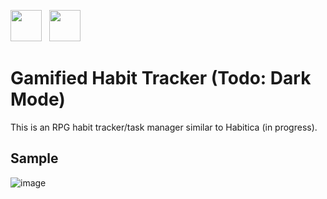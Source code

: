 ---
---
<img src="https://static.djangoproject.com/img/logos/django-logo-negative.svg" height="50px">&nbsp;&nbsp; <img src="https://www.seekpng.com/png/detail/80-803597_io-is-compatible-with-all-javascript-frameworks-and.png" height="50px">

# Gamified Habit Tracker (Todo: Dark Mode)
This is an RPG habit tracker/task manager similar to Habitica (in progress). 
## Sample
![image](https://user-images.githubusercontent.com/76241888/130778490-f2903a27-d4e1-4981-9fc7-f26602a97623.png)

